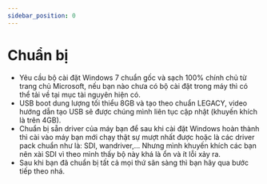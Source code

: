 ```yaml
---
sidebar_position: 0
---
```


# Chuẩn bị
- Yêu cầu bộ cài đặt Windows 7 chuẩn gốc và sạch 100% chính chủ từ trang chủ Microsoft, nếu bạn nào chưa có bộ cài đặt trong máy thì có thể tải về tại mục tài nguyên hiện có. 
- USB boot dung lượng tối thiểu 8GB và tạo theo chuẩn LEGACY, video hướng dẫn tạo USB sẽ được chúng mình liên tục cập nhật (khuyến khích là trên 4GB).
- Chuẩn bị sẵn driver của máy bạn để sau khi cài đặt Windows hoàn thành thì cài vào máy bạn mới chạy thật sự mượt nhất được hoặc là các driver pack chuẩn như là: SDI, wandriver,... Nhưng mình khuyến khích các bạn nên xài SDI vì theo mình thấy bộ này khá là ổn và ít lỗi xảy ra.
- Sau khi bạn đã chuẩn bị tất cả mọi thứ sãn sàng thì bạn hãy qua bước tiếp theo nhá.
